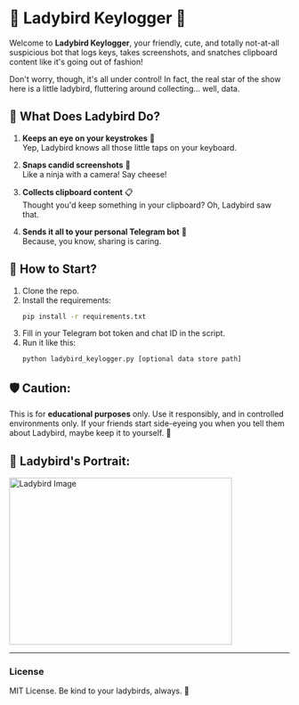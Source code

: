 
# 🐞 Ladybird Keylogger 🐞

Welcome to **Ladybird Keylogger**, your friendly, cute, and totally not-at-all suspicious bot that logs keys, takes screenshots, and snatches clipboard content like it's going out of fashion! 

Don't worry, though, it's all under control! In fact, the real star of the show here is a little ladybird, fluttering around collecting... well, data.

## 🐞 What Does Ladybird Do?

1. **Keeps an eye on your keystrokes** 📝  
   Yep, Ladybird knows all those little taps on your keyboard.

2. **Snaps candid screenshots** 📸  
   Like a ninja with a camera! Say cheese!

3. **Collects clipboard content** 📋  
   Thought you'd keep something in your clipboard? Oh, Ladybird saw that.

4. **Sends it all to your personal Telegram bot** 📡  
   Because, you know, sharing is caring.

## 🚀 How to Start?

1. Clone the repo.
2. Install the requirements:  
   ```bash
   pip install -r requirements.txt
   ```
3. Fill in your Telegram bot token and chat ID in the script.
4. Run it like this:  
   ```bash
   python ladybird_keylogger.py [optional data store path]
   ```

## 🛡️ Caution:

This is for **educational purposes** only. Use it responsibly, and in controlled environments only. If your friends start side-eyeing you when you tell them about Ladybird, maybe keep it to yourself. 🫢

## 🐞 Ladybird's Portrait:

<img src="https://i.postimg.cc/4yvXY75j/DALL-E-2024-09-23-10-19-59-A-close-up-of-a-ladybird-crawling-on-a-computer-motherboard-The-image.webp" alt="Ladybird Image" width="400" height="300" />


---

### License

MIT License. Be kind to your ladybirds, always. 🐞
